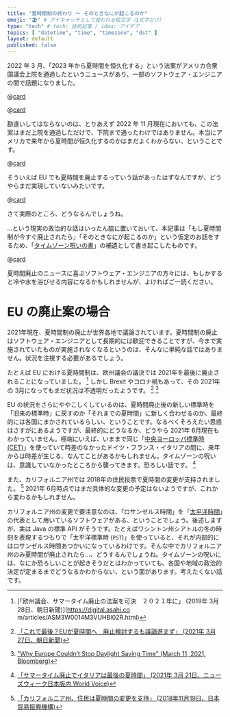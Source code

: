 ```yaml
---
title: "夏時間制の終わり 〜 そのときなにが起こるのか"
emoji: "🏖️" # アイキャッチとして使われる絵文字（1文字だけ）
type: "tech" # tech: 技術記事 / idea: アイデア
topics: [ "datetime", "time", "timezone", "dst" ]
layout: default
published: false
---
```


2022 年 3 月、「2023 年から夏時間を恒久化する」という法案がアメリカ合衆国議会上院を通過したというニュースがあり、一部のソフトウェア・エンジニアの間で話題になりました。

@[card](https://jp.reuters.com/article/usa-senate-daylight-idJPKCN2LD0ET)

@[card](https://www.reuters.com/world/us/us-senate-approves-bill-that-would-make-daylight-savings-time-permanent-2023-2022-03-15/)

勘違いしてはならないのは、とりあえず 2022 年 11 月現在においても、この法案はまだ上院を通過しただけで、下院まで通ったわけではありません。本当にアメリカで来年から夏時間が恒久化するのかはまだよくわからない、ということです。

@[card](https://thehill.com/homenews/house/3571007-permanent-daylight-saving-time-hits-brick-wall-in-house/)

そういえば EU でも夏時間を廃止するっていう話があったはずなんですが、どうやらまだ実現していないみたいです。

@[card](https://www.bloomberg.com/news/articles/2021-03-11/will-daylight-saving-time-ever-end)

さて実際のところ、どうなるんでしょうね。

…という現実の政治的な話はいったん脇に置いておいて、本記事は「もし夏時間制が今すぐ廃止されたら」「そのときなにが起こるのか」という仮定のお話をするため、「[タイムゾーン呪いの書](./curse-of-timezones-common-ja)」の補遺として書き起こしたものです。

@[card](https://zenn.dev/dmikurube/articles/curse-of-timezones-common-ja)

夏時間廃止のニュースに喜ぶソフトウェア・エンジニアの方々には、もしかすると冷や水を浴びせる内容になるかもしれませんが、よければご一読ください。

EU の廃止案の場合
==================

2021年現在、夏時間制の廃止が世界各地で議論されています。夏時間制の廃止はソフトウェア・エンジニアとして長期的には歓迎できることですが、今まで実施されていたものが実施されなくなるというのは、そんなに単純な話ではありません。状況を注視する必要があるでしょう。

たとえば EU における夏時間制は、欧州議会の議決では 2021年を最後に廃止されることになっていました。 [^eu-summer-time-2019] しかし Brexit やコロナ禍もあって、その 2021年の 3月になってもまだ状況は不透明だったようです。 [^eu-summer-time-2021-asahi] [^eu-summer-time-2021-bloomberg]

[^eu-summer-time-2019]: [「欧州議会、サマータイム廃止の法案を可決　２０２１年に」 (2019年 3月 28日、朝日新聞)](https://digital.asahi.co
m/articles/ASM3W0014M3VUHBI02R.html)
[^eu-summer-time-2021-asahi]: [「これで最後？EUが夏時間へ　廃止検討するも議論進まず」 (2021年 3月 27日、朝日新聞)](https://digital.asahi.com/articles/ASP3W4HWJP3VUHBI04L.html)
[^eu-summer-time-2021-bloomberg]: ["Why Europe Couldn’t Stop Daylight Saving Time" (March 11, 2021, Bloomberg)](https://www.bloomberg.com/news/articles/2021-03-11/will-daylight-saving-time-ever-end)

EU の状況をさらにややこしくしているのは、夏時間廃止後の新しい標準時を「旧来の標準時」に戻すのか「それまでの夏時間」に新しく合わせるのか、最終的には各国にまかされているらしい、ということです。なるべくそろえたい思惑はさすがにあるようですが、最終的にどうなるか、どうやら 2021年 6月現在もわかっていません。極端にいえば、いままで同じ「[中央ヨーロッパ標準時 (CET)](https://ja.wikipedia.org/wiki/%E4%B8%AD%E5%A4%AE%E3%83%A8%E3%83%BC%E3%83%AD%E3%83%83%E3%83%91%E6%99%82%E9%96%93)」を使っていて時差のなかったドイツ・フランス・イタリアの間に、来年からは時差が生じる、なんてことがあるかもしれません。タイムゾーンの呪いは、意識していなかったところから襲ってきます。恐ろしい話です。 [^italy-2021]

[^italy-2021]: [「サマータイム廃止でイタリアは最後の夏時間」 (2021年 3月 21日、ニューズウィーク日本版内 World Voice)](https://www.newsweekjapan.jp/worldvoice/vismoglie/2021/03/post-23.php)

また、カリフォルニア州では 2018年の住民投票で夏時間の変更が支持されました。 [^california-proposition-7] 2021年 6月時点ではまだ具体的な変更の予定はないようですが、これから変わるかもしれません。

[^california-proposition-7]: [「カリフォルニア州、住民は夏時間の変更を支持」 (2018年11月19日、日本貿易振興機構)](https://www.jetro.go.jp/biznews/2018/11/f4ab9860d030abf0.html)

カリフォルニア州の変更で要注意なのは、「ロサンゼルス時間」を「[太平洋時間](https://ja.wikipedia.org/wiki/%E5%A4%AA%E5%B9%B3%E6%B4%8B%E6%99%82%E9%96%93)」の代表として用いているソフトウェアがある、ということでしょう。後述しますが、実は Java の標準 API がそうです。たとえばワシントン州シアトルの冬の時刻を表現するつもりで「太平洋標準時 (`PST`)」を使っていると、それが内部的にはロサンゼルス時間あつかいになっているわけです。そんな中でカリフォルニア州のみ夏時間が廃止されたら…、どうするんでしょうね。タイムゾーンの呪いには、なにか恐ろしいことが起きそうだとはわかっていても、各国や地域の政治的決定が定まるまでどうなるかわからない、という面があります。考えたくない話です。

